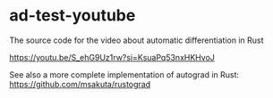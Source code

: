 # ad-test-youtube

The source code for the video about automatic differentiation in Rust

https://youtu.be/S_ehG9Uz1rw?si=KsuaPq53nxHKHvoJ

See also a more complete implementation of autograd in Rust: https://github.com/msakuta/rustograd
